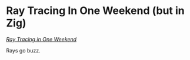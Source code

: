 # Ray Tracing In One Weekend (but in Zig)

[_Ray Tracing in One Weekend_](https://raytracing.github.io/books/RayTracingInOneWeekend.html)

Rays go buzz.
